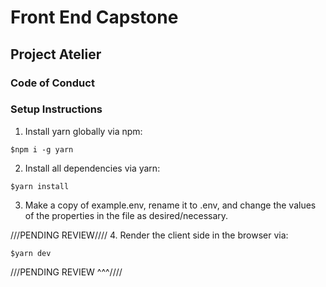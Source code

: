 # Front End Capstone
## Project Atelier
### Code of Conduct


### Setup Instructions
1. Install yarn globally via npm:

  ```
  $npm i -g yarn
  ```

2. Install all dependencies via yarn:
  ```
  $yarn install
  ```

3. Make a copy of example.env, rename it to .env, and change the values of the properties in the file as desired/necessary.

///PENDING REVIEW////
4. Render the client side in the browser via:

  ```
  $yarn dev
  ```
///PENDING REVIEW ^^^////

